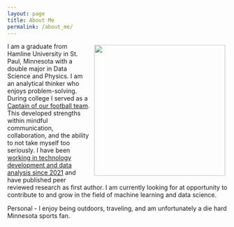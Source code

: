 ```yaml
---
layout: page
title: About Me
permalink: /about_me/
---
```


<img src="/Electron-Microscope-169.png" width="300" align="right" style="padding:5px"/>

I am a graduate from Hamline University in St. Paul, Minnesota with a double major in Data Science and Physics. I am an analytical thinker who enjoys problem-solving. During college I served as a [Captain of our football team](https://zgriebel.github.io/zach-griebel-portfolio/Honors-and-Awards/). This developed strengths within mindful communication, collaboration, and the ability to not take myself too seriously. I have been [working in technology development and data analysis since 2021](https://zgriebel.github.io/zach-griebel-portfolio/Experience/) and have published peer reviewed research as first author. I am currently looking for at opportunity to contribute to and grow in the field of machine learning and data science. 

Personal - I enjoy being outdoors, traveling, and am unfortunately a die hard Minnesota sports fan.
